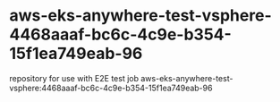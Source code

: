 # aws-eks-anywhere-test-vsphere-4468aaaf-bc6c-4c9e-b354-15f1ea749eab-96
repository for use with E2E test job aws-eks-anywhere-test-vsphere:4468aaaf-bc6c-4c9e-b354-15f1ea749eab-96
